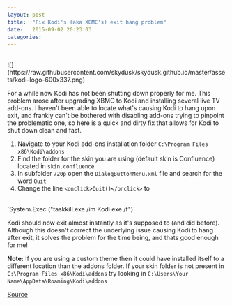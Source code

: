 ```yaml
---
layout: post
title:  "Fix Kodi's (aka XBMC's) exit hang problem"
date:   2015-09-02 20:23:03
categories: 
---
```

<br>
![](https://raw.githubusercontent.com/skydusk/skydusk.github.io/master/assets/kodi-logo-600x337.png)

For a while now Kodi has not been shutting down properly for me. This problem arose after upgrading XBMC to Kodi and installing several live TV add-ons. I haven't been able to locate what's causing Kodi to hang upon exit, and frankly can't be bothered with disabling add-ons trying to pinpoint the problematic one, so here is a quick and dirty fix that allows for Kodi to shut down clean and fast.

1. Navigate to your Kodi add-ons installation folder `C:\Program Files x86\Kodi\addons`
2. Find the folder for the skin you are using (default skin is Confluence) located in `skin.confluence`
3. In subfolder `720p` open the `DialogButtonMenu.xml` file and search for the word `Quit`
4. Change the line `<onclick>Quit()</onclick>` to 
<br>
`<onclick>System.Exec ("taskkill.exe /im Kodi.exe /f")</onclick>`

Kodi should now exit almost instantly as it's supposed to (and did before). Although this doesn't correct the underlying issue causing Kodi to hang after exit, it solves the problem for the time being, and thats good enough for me!

**Note:** If you are using a custom theme then it could have installed itself to a different location than the addons folder. If your skin folder is not present in `C:\Program Files x86\Kodi\addons` try looking in `C:\Users\Your Name\AppData\Roaming\Kodi\addons`

[Source](https://www.youtube.com/watch?v=6q-FRBoKWBE)